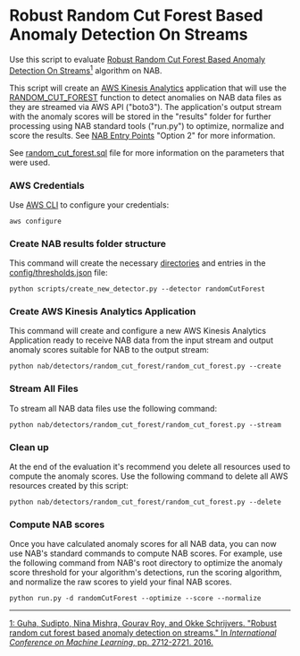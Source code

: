 # Robust Random Cut Forest Based Anomaly Detection On Streams

Use this script to evaluate [Robust Random Cut Forest Based Anomaly Detection On Streams<sup>1</sup>][1] algorithm on NAB.

This script will create an [AWS Kinesis Analytics][2] application that will use the [RANDOM_CUT_FOREST][3] function to detect anomalies on NAB data files as they are streamed via AWS API ("boto3"). The application's output stream with the anomaly scores will be stored in the "results" folder for further processing using NAB standard tools ("run.py") to optimize, normalize and score the results.  See [NAB Entry Points][4] "Option 2" for more information.

See [random_cut_forest.sql](random_cut_forest.sql) file for more information on the parameters that were used.


### AWS Credentials

Use [AWS CLI][5] to configure your credentials:
```
aws configure
```
 
### Create NAB results folder structure

This command will create the necessary [directories](../../../labeled_data/randomCutForest) and entries in the [config/thresholds.json](../../../config/thresholds.json) file:
```
python scripts/create_new_detector.py --detector randomCutForest
```

### Create AWS Kinesis Analytics Application

This command will create and configure a new AWS Kinesis Analytics Application ready to receive NAB data from the input stream and output anomaly scores suitable for NAB to the output stream:
```
python nab/detectors/random_cut_forest/random_cut_forest.py --create
```

### Stream All Files

To stream all NAB data files use the following command:
```
python nab/detectors/random_cut_forest/random_cut_forest.py --stream
```

### Clean up

At the end of the evaluation it's recommend you delete all resources used to compute the anomaly scores. Use the following command to delete all AWS resources created by this script:
```
python nab/detectors/random_cut_forest/random_cut_forest.py --delete
```

### Compute NAB scores

Once you have calculated anomaly scores for all NAB data, you can now use NAB's standard commands to compute NAB scores.
For example, use the following command from NAB's root directory to optimize the anomaly score threshold for your algorithm's detections, run the scoring algorithm, and normalize the raw scores to yield your final NAB scores.
```
python run.py -d randomCutForest --optimize --score --normalize
```

---
[1: Guha, Sudipto, Nina Mishra, Gourav Roy, and Okke Schrijvers. "Robust random cut forest based anomaly detection on streams." In *International Conference on Machine Learning*, pp. 2712-2721. 2016.][1]


[1]: http://proceedings.mlr.press/v48/guha16.pdf  'Guha, Sudipto, Nina Mishra, Gourav Roy, and Okke Schrijvers. "Robust random cut forest based anomaly detection on streams." In International Conference on Machine Learning, pp. 2712-2721. 2016'
[2]: https://aws.amazon.com/kinesis/data-analytics/
[3]: https://docs.aws.amazon.com/kinesisanalytics/latest/sqlref/sqlrf-random-cut-forest.html
[4]: https://github.com/numenta/NAB/wiki/NAB-Entry-Points
[5]: https://aws.amazon.com/cli/
